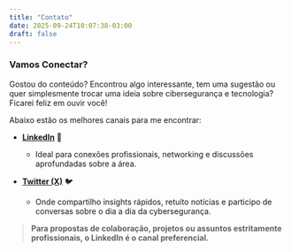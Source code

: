 ```yaml
---
title: "Contato"
date: 2025-09-24T10:07:38-03:00
draft: false
---
```


### Vamos Conectar?

Gostou do conteúdo? Encontrou algo interessante, tem uma sugestão ou quer simplesmente trocar uma ideia sobre cibersegurança e tecnologia? Ficarei feliz em ouvir você!

Abaixo estão os melhores canais para me encontrar:

* **[LinkedIn](https://linkedin.com/in/guilhermeferraz2)** 💼
    * Ideal para conexões profissionais, networking e discussões aprofundadas sobre a área.

* **[Twitter (X)](https://x.com/frzgui)** 🐦
    * Onde compartilho insights rápidos, retuíto notícias e participo de conversas sobre o dia a dia da cybersegurança.

> **Para propostas de colaboração, projetos ou assuntos estritamente profissionais, o LinkedIn é o canal preferencial.**

